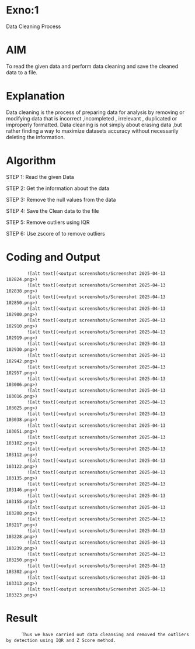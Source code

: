 # Exno:1
Data Cleaning Process

# AIM
To read the given data and perform data cleaning and save the cleaned data to a file.

# Explanation
Data cleaning is the process of preparing data for analysis by removing or modifying data that is incorrect ,incompleted , irrelevant , duplicated or improperly formatted. Data cleaning is not simply about erasing data ,but rather finding a way to maximize datasets accuracy without necessarily deleting the information.

# Algorithm
STEP 1: Read the given Data

STEP 2: Get the information about the data

STEP 3: Remove the null values from the data

STEP 4: Save the Clean data to the file

STEP 5: Remove outliers using IQR

STEP 6: Use zscore of to remove outliers

# Coding and Output
            ![alt text](<output screenshots/Screenshot 2025-04-13 102824.png>)
            ![alt text](<output screenshots/Screenshot 2025-04-13 102838.png>)
            ![alt text](<output screenshots/Screenshot 2025-04-13 102850.png>)
            ![alt text](<output screenshots/Screenshot 2025-04-13 102900.png>)
            ![alt text](<output screenshots/Screenshot 2025-04-13 102910.png>)
            ![alt text](<output screenshots/Screenshot 2025-04-13 102919.png>)
            ![alt text](<output screenshots/Screenshot 2025-04-13 102930.png>)
            ![alt text](<output screenshots/Screenshot 2025-04-13 102942.png>)
            ![alt text](<output screenshots/Screenshot 2025-04-13 102957.png>)
            ![alt text](<output screenshots/Screenshot 2025-04-13 103006.png>)
            ![alt text](<output screenshots/Screenshot 2025-04-13 103016.png>)
            ![alt text](<output screenshots/Screenshot 2025-04-13 103025.png>)
            ![alt text](<output screenshots/Screenshot 2025-04-13 103038.png>)
            ![alt text](<output screenshots/Screenshot 2025-04-13 103051.png>)
            ![alt text](<output screenshots/Screenshot 2025-04-13 103102.png>)
            ![alt text](<output screenshots/Screenshot 2025-04-13 103112.png>)
            ![alt text](<output screenshots/Screenshot 2025-04-13 103122.png>)
            ![alt text](<output screenshots/Screenshot 2025-04-13 103135.png>)
            ![alt text](<output screenshots/Screenshot 2025-04-13 103146.png>)
            ![alt text](<output screenshots/Screenshot 2025-04-13 103155.png>)
            ![alt text](<output screenshots/Screenshot 2025-04-13 103208.png>)
            ![alt text](<output screenshots/Screenshot 2025-04-13 103217.png>)
            ![alt text](<output screenshots/Screenshot 2025-04-13 103228.png>)
            ![alt text](<output screenshots/Screenshot 2025-04-13 103239.png>)
            ![alt text](<output screenshots/Screenshot 2025-04-13 103250.png>)
            ![alt text](<output screenshots/Screenshot 2025-04-13 103302.png>)
            ![alt text](<output screenshots/Screenshot 2025-04-13 103313.png>)
            ![alt text](<output screenshots/Screenshot 2025-04-13 103323.png>)
   

# Result
          Thus we have carried out data cleansing and removed the outliers by detection using IQR and Z Score method.